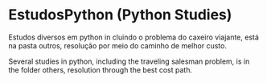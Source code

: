 # EstudosPython (Python Studies)

Estudos diversos em python in cluindo o problema do caxeiro viajante, está na pasta outros, resolução por meio do caminho de melhor custo.

Several studies in python, including the traveling salesman problem, is in the folder others, resolution through the best cost path.
